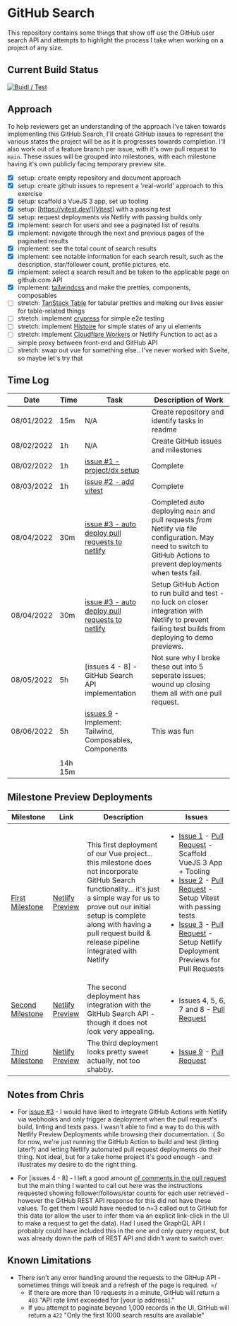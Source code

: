 # GitHub Search

This repository contains some things that show off use the GitHub user search API and attempts to highlight the process I take when working on a project of any size.

## Current Build Status

[![Buidl / Test](https://github.com/chrisjbarr/github-search/actions/workflows/node.js.yml/badge.svg)](https://github.com/chrisjbarr/github-search/actions/workflows/node.js.yml)

## Approach

To help reviewers get an understanding of the approach I've taken towards implementing this GitHub Search, I'll create GitHub issues to represent the various states the project will be as it is progresses towards completion. I'll also work out of a feature branch per issue, with it's own pull request to `main`. These issues will be grouped into milestones, with each milestone having it's own publicly facing temporary preview site.

- [x] setup: create empty repository and document approach
- [x] setup: create github issues to represent a 'real-world' approach to this exercise
- [x] setup: scaffold a VueJS 3 app, set up tooling
- [x] setup: [https://vitest.dev/](Vitest) with a passing test
- [x] setup: request deployments via Netlify with passing builds only
- [x] implement: search for users and see a paginated list of results
- [x] implement: navigate through the next and previous pages of the paginated results
- [x] implement: see the total count of search results
- [x] implement: see notable information for each search result, such as the description, star/follower
      count, profile pictures, etc.
- [x] implement: select a search result and be taken to the applicable page on github.com API
- [x] implement: [tailwindcss](https://tailwindcss.com/) and make the pretties, components, composables
- [ ] stretch: [TanStack Table](https://tanstack.com/table/v8) for tabular pretties and making our lives easier for table-related things
- [ ] stretch: implement [crypress](https://go.cypress.io/) for simple e2e testing
- [ ] stretch: implement [Histoire](https://histoire.dev/) for simple states of any ui elements
- [ ] stretch: implement [Cloudflare Workers](https://workers.cloudflare.com/) or Netlify Function to act as a simple proxy between front-end and GitHub API
- [ ] stretch: swap out vue for something else.. I've never worked with Svelte, so maybe let's try that

## Time Log

| Date       | Time    | Task                                                                                                            | Description of Work                                                                                                                                                   |
| ---------- | ------- | --------------------------------------------------------------------------------------------------------------- | --------------------------------------------------------------------------------------------------------------------------------------------------------------------- |
| 08/01/2022 | 15m     | N/A                                                                                                             | Create repository and identify tasks in readme                                                                                                                        |
| 08/02/2022 | 1h      | N/A                                                                                                             | Create GitHub issues and milestones                                                                                                                                   |
| 08/02/2022 | 1h      | [issue #1 - project/dx setup](https://github.com/chrisjbarr/github-search/issues/1)                             | Complete                                                                                                                                                              |
| 08/03/2022 | 1h      | [issue #2 - add vitest](https://github.com/chrisjbarr/github-search/issues/2)                                   | Complete                                                                                                                                                              |
| 08/04/2022 | 30m     | [issue #3 - auto deploy pull requests to netlify](https://github.com/chrisjbarr/github-search/issues/2)         | Completed auto deploying `main` and pull requests _from_ Netlify via file configuration. May need to switch to GitHub Actions to prevent deployments when tests fail. |
| 08/04/2022 | 30m     | [issue #3 - auto deploy pull requests to netlify](https://github.com/chrisjbarr/github-search/issues/2)         | Setup GitHub Action to run build and test - no luck on closer integration with Netlify to prevent failing test builds from deploying to demo previews.                |
| 08/05/2022 | 5h      | [issues 4 - 8] - GitHub Search API implementation                                                               | Not sure why I broke these out into 5 seperate issues; wound up closing them all with one pull request.                                                               |
| 08/06/2022 | 5h      | [issues 9](https://github.com/chrisjbarr/github-search/issues/9) - Implement: Tailwind, Composables, Components | This was fun                                                                                                                                                          |
|            |         |                                                                                                                 |
|            | 14h 15m |                                                                                                                 |

## Milestone Preview Deployments

| Milestone                                                                   | Link                                                                           | Description                                                                                                                                                                                                                                                               | Issues                                                                                                                                                                                                                                                                                                                                                                                                                                                                                                                                                                       |
| --------------------------------------------------------------------------- | ------------------------------------------------------------------------------ | ------------------------------------------------------------------------------------------------------------------------------------------------------------------------------------------------------------------------------------------------------------------------- | ---------------------------------------------------------------------------------------------------------------------------------------------------------------------------------------------------------------------------------------------------------------------------------------------------------------------------------------------------------------------------------------------------------------------------------------------------------------------------------------------------------------------------------------------------------------------------- |
| [First Milestone](https://github.com/chrisjbarr/github-search/milestone/1)  | [Netlify Preview](https://deploy-preview-17--cozy-daifuku-117f2f.netlify.app)  | This first deployment of our Vue project... this milestone does not incorporate GitHub Search functionality... it's just a simple way for us to prove out our initial setup is complete along with having a pull request build & release pipeline integrated with Netlify | <ul><li>[Issue 1](https://github.com/chrisjbarr/github-search/issues/1) - [Pull Request](https://github.com/chrisjbarr/github-search/pull/15) - Scaffold VueJS 3 App + Tooling</li><li>[Issue 2](https://github.com/chrisjbarr/github-search/issues/2) - [Pull Request](https://github.com/chrisjbarr/github-search/pull/16) - Setup Vitest with passing tests</li><li>[Issue 3](https://github.com/chrisjbarr/github-search/issues/3) - [Pull Request](https://github.com/chrisjbarr/github-search/pull/17) - Setup Netlify Deployment Previews for Pull Requests</li></ul> |
| [Second Milestone](https://github.com/chrisjbarr/github-search/milestone/2) | [Netlify Preview](https://deploy-preview-18--cozy-daifuku-117f2f.netlify.app/) | The second deployment has integration with the GitHub Search API - though it does not look very appealing.                                                                                                                                                                | <ul><li>Issues 4, 5, 6, 7 and 8 - [Pull Request](https://github.com/chrisjbarr/github-search/pull/18)</li></ul>                                                                                                                                                                                                                                                                                                                                                                                                                                                              |
| [Third Milestone](https://github.com/chrisjbarr/github-search/milestone/3)  | [Netlify Preview](https://deploy-preview-19--cozy-daifuku-117f2f.netlify.app/) | The third deployment looks pretty sweet actually, not too shabby.                                                                                                                                                                                                         | <ul><li>[Issue 9](https://github.com/chrisjbarr/github-search/issues/9) - [Pull Request](https://github.com/chrisjbarr/github-search/pull/19)</li></ul>                                                                                                                                                                                                                                                                                                                                                                                                                      |

## Notes from Chris

- For [issue #3](https://github.com/chrisjbarr/github-search/issues/3) - I would have liked to integrate GitHub Actions with Netlify via webhooks and only trigger a deployment when the pull request's build, linting and tests pass. I wasn't able to find a way to do this with Netlify Preview Deployments while browsing their documentation. :( So for now, we're just running the GitHub Action to build and test (linting later?) and letting Netlify automated pull request deployments do their thing. Not ideal, but for a take home project it's good enough - and illustrates my desire to do the right thing.

- For [issues 4 - 8] - I left a good amount [of comments in the pull request](https://github.com/chrisjbarr/github-search/pull/18) but the main thing I wanted to call out here was the instructions requested showing follower/follows/star counts for each user retrieved - however the GitHub REST API response for this did not have these values. To get them I would have needed to n+3 called out to GitHub for this data (or allow the user to infer them via an explicit link-click in the UI to make a request to get the data). Had I used the GraphQL API I probably could have included this in the one and only query request, but was already down the path of REST API and didn't want to switch over.

## Known Limitations

- There isn't any error handling around the requests to the GitHup API - sometimes things will break and a refresh of the page is required. =/
  - If there are more than 10 requests in a minute, GitHub will return a `403` "API rate limit exceeded for [your ip address]."
  - If you attempt to paginate beyond 1,000 records in the UI, GitHub will return a `422` "Only the first 1000 search results are available"
